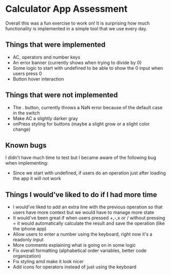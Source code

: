 # Calculator App Assessment

Overall this was a fun exercise to work on! It is surprising how much functionality is implemented in a simple tool that we use every day.

## Things that were implemented

- AC, operators and number keys
- An error banner (currently shows when trying to divide by 0)
- Some logic to start with undefined to be able to show the 0 input when users press 0
- Button hover interaction

## Things that were not implemented

- The . button, currently throws a NaN error because of the default case in the switch
- Make AC a slightly darker gray
- onPress styling for buttons (maybe a slight grow or a slight color change)

## Known bugs

I didn't have much time to test but I became aware of the following bug when implementing:

- Since we start with undefined, if users do an operation just after loading the app it will not work

## Things I would've liked to do if I had more time

- I would've liked to add an extra line with the previous operation so that users have more context but we would have to manage more state
- It would've been great if when users pressed +,-,x or / without pressing = it would automatically calculate the result and save the operation (like the iphone app)
- Allow users to enter a number using the keyboard, right now it's a readonly input
- More comments explaining what is going on in some logic
- Fix overall formatting (alphabetical order variables, better code organization)
- Fix styling amd make it look nicer
- Add icons for operators instead of just using the keyboard

